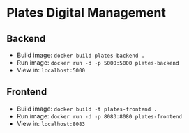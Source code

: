 # Plates Digital Management

## Backend

- Build image: `docker build plates-backend .`
- Run image: `docker run -d -p 5000:5000 plates-backend`
- View in: `localhost:5000`

## Frontend

- Build image: `docker build -t plates-frontend .`
- Run image: `docker run -d -p 8083:8080 plates-frontend`
- View in: `localhost:8083`
